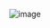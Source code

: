 
![image](https://github.com/BibekRegmi9/Daily-Goals/assets/47585371/9bf8943e-ec6c-4764-8209-eeaac9ff4ef1)

